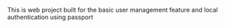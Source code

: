 This is web project built for the basic user management feature and local authentication using passport

